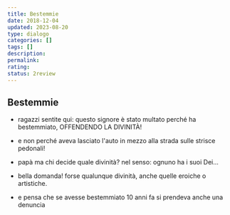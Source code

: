 ```yaml
---
title: Bestemmie
date: 2018-12-04
updated: 2023-08-20
type: dialogo
categories: []
tags: []
description: 
permalink: 
rating: 
status: 2review
---
```

## Bestemmie

- ragazzi sentite qui: questo signore è stato multato perché ha bestemmiato, OFFENDENDO LA DIVINITÀ!
- e non perché aveva lasciato l'auto in mezzo alla strada sulle strisce pedonali!

- papà ma chi decide quale divinità? nel senso: ognuno ha i suoi Dei...
- bella domanda! forse qualunque divinità, anche quelle eroiche o artistiche.
- e pensa che se avesse bestemmiato 10 anni fa si prendeva anche una denuncia